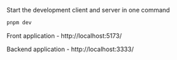 Start the development client and server in one command

```sh
pnpm dev
```
Front application - http://localhost:5173/

Backend application - http://localhost:3333/